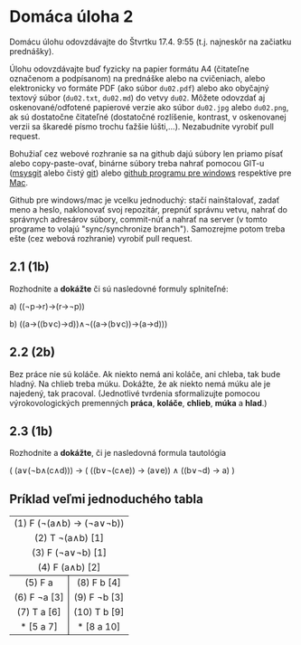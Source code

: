 Domáca úloha 2
==============

Domácu úlohu odovzdávajte do Štvrtku 17.4. 9:55 (t.j. najneskôr
na začiatku prednášky).

Úlohu odovzdávajte buď fyzicky na papier formátu A4 (čitateľne označenom a
podpísanom) na prednáške alebo na cvičeniach, alebo elektronicky vo formáte PDF
(ako súbor `du02.pdf`) alebo ako obyčajný textový súbor (`du02.txt`, `du02.md`)
do vetvy `du02`.  Môžete odovzdať aj oskenované/odfotené
papierové verzie ako súbor `du02.jpg` alebo `du02.png`, ak sú dostatočne čitateľné
(dostatočné rozlíšenie, kontrast, v oskenovanej verzii sa škaredé písmo trochu
ťažšie lúšti,...). Nezabudnite vyrobiť pull request.

Bohužiaľ cez webové rozhranie sa na github dajú súbory len priamo písať alebo
copy-paste-ovať, binárne súbory treba nahrať pomocou
GIT-u ([msysgit](http://msysgit.github.io/) alebo čistý [git](http://git-scm.com/downloads))
alebo [github programu pre windows](http://windows.github.com/)
respektíve pre [Mac](http://mac.github.com/).

Github pre windows/mac je vcelku jednoduchý: stačí nainštalovať, zadať meno a heslo,
naklonovať svoj repozitár, prepnúť správnu vetvu, nahrať do správnych adresárov súbory,
commit-núť a nahrať na server (v tomto programe to volajú "sync/synchronize branch").
Samozrejme potom treba ešte (cez webová rozhranie) vyrobiť pull request.

## 2.1 (1b)

Rozhodnite a **dokážte** či sú nasledovné formuly splniteľné:

a) ((&not;p&rarr;r)&rarr;(r&rarr;&not;p))

b) ((a&rarr;((b&or;c)&rarr;d))&and;&not;((a&rarr;(b&or;c))&rarr;(a&rarr;d)))


## 2.2 (2b)
Bez práce nie sú koláče. Ak niekto nemá ani koláče, ani chleba, tak bude
hladný. Na chlieb treba múku. Dokážte, že ak niekto nemá múku ale je najedený,
tak pracoval. (Jednotlivé tvrdenia sformalizujte pomocou výrokovologických
premenných **práca**, **koláče**, **chlieb**, **múka** a **hlad**.)


## 2.3 (1b)

Rozhodnite a **dokážte**, či je nasledovná formula tautológia

( (a&or;(&not;b&and;(c&and;d))) &rarr;
( ((b&or;&not;(c&and;e)) &rarr; (a&or;e)) &and; ((b&or;&not;d) &rarr; a) )


## Príklad veľmi jednoduchého tabla
<table style="text-align: center;">
  <tr> <td colspan="2">(1) F (&not;(a&and;b) &rarr; (&not;a&or;&not;b))</td> </tr>
  <tr> <td colspan="2">(2) T &not;(a&and;b) [1]</td> </tr>
  <tr> <td colspan="2">(3) F (&not;a&or;&not;b) [1]</td> </tr>
  <tr> <td colspan="2" style="border-bottom: 1px solid black;">(4) F (a&and;b) [2]</td> </tr>
  <tr> <td style="border-right: 1px solid black;"> (5) F a          </td> <td> (8) F  b [4] </td></tr>
  <tr> <td style="border-right: 1px solid black;"> (6) F &not;a [3] </td> <td> (9) F &not;b [3] </td></tr>
  <tr> <td style="border-right: 1px solid black;"> (7) T a [6]      </td> <td> (10) T b  [9] </td></tr>
  <tr> <td style="border-right: 1px solid black;"> * [5 a 7]        </td> <td> * [8 a 10]</td></tr>
</table>
